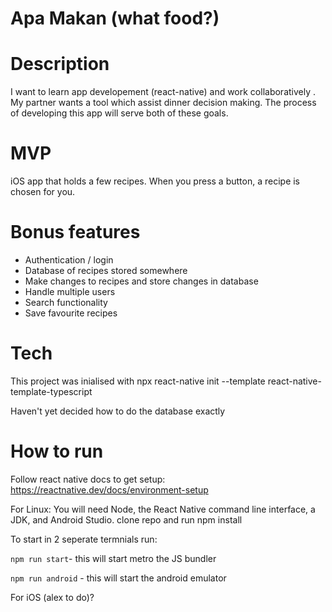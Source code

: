 # Apa Makan (what food?)

# Description

I want to learn app developement (react-native) and work collaboratively . My partner wants a tool which assist dinner decision making. The process of developing this app will serve both of these goals.

# MVP

iOS app that holds a few recipes. When you press a button, a recipe is chosen for you.

# Bonus features

- Authentication / login
- Database of recipes stored somewhere
- Make changes to recipes and store changes in database
- Handle multiple users
- Search functionality
- Save favourite recipes

# Tech

This project was inialised with npx react-native init --template react-native-template-typescript

Haven't yet decided how to do the database exactly

# How to run

Follow react native docs to get setup: https://reactnative.dev/docs/environment-setup

For Linux:
You will need Node, the React Native command line interface, a JDK, and Android Studio.
clone repo and run npm install

To start in 2 seperate termnials run:

`npm run start`- this will start metro the JS bundler

`npm run android` - this will start the android emulator

For iOS
(alex to do)?
